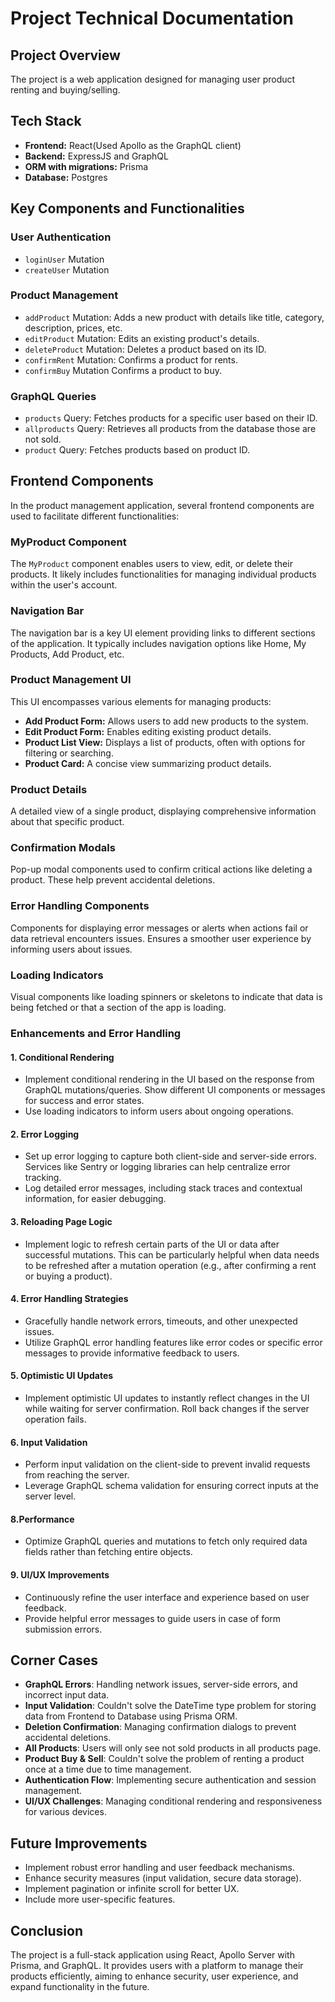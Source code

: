 # Project Technical Documentation

## Project Overview
The project is a web application designed for managing user product renting and
buying/selling.

## Tech Stack
- **Frontend:** React(Used Apollo as the GraphQL client)
- **Backend:** ExpressJS and GraphQL
- **ORM with migrations:** Prisma
- **Database:** Postgres


## Key Components and Functionalities

### User Authentication
- `loginUser` Mutation
- `createUser` Mutation

### Product Management
- `addProduct` Mutation: Adds a new product with details like title, category, description, prices, etc.
- `editProduct` Mutation: Edits an existing product's details.
- `deleteProduct` Mutation:  Deletes a product based on its ID.
- `confirmRent` Mutation: Confirms a product for rents.
- `confirmBuy` Mutation Confirms a product to buy.

### GraphQL Queries
- `products` Query: Fetches products for a specific user based on their ID.
- `allproducts` Query: Retrieves all products from the database those are not sold.
- `product` Query: Fetches products based on product ID.


## Frontend Components

In the product management application, several frontend components are used to facilitate different functionalities:

### MyProduct Component

The `MyProduct` component enables users to view, edit, or delete their products. It likely includes functionalities for managing individual products within the user's account.

### Navigation Bar

The navigation bar is a key UI element providing links to different sections of the application. It typically includes navigation options like Home, My Products, Add Product, etc.

### Product Management UI

This UI encompasses various elements for managing products:
- **Add Product Form:** Allows users to add new products to the system.
- **Edit Product Form:** Enables editing existing product details.
- **Product List View:** Displays a list of products, often with options for filtering or searching.
- **Product Card:** A concise view summarizing product details.

### Product Details

A detailed view of a single product, displaying comprehensive information about that specific product.

### Confirmation Modals

Pop-up modal components used to confirm critical actions like deleting a product. These help prevent accidental deletions.

### Error Handling Components

Components for displaying error messages or alerts when actions fail or data retrieval encounters issues. Ensures a smoother user experience by informing users about issues.

### Loading Indicators

Visual components like loading spinners or skeletons to indicate that data is being fetched or that a section of the app is loading.



### Enhancements and Error Handling
#### 1. Conditional Rendering
   - Implement conditional rendering in the UI based on the response from GraphQL mutations/queries. Show different UI components or messages for success and error states.
   - Use loading indicators to inform users about ongoing operations.

#### 2. Error Logging
   - Set up error logging to capture both client-side and server-side errors. Services like Sentry or logging libraries can help centralize error tracking.
   - Log detailed error messages, including stack traces and contextual information, for easier debugging.

#### 3. Reloading Page Logic
   - Implement logic to refresh certain parts of the UI or data after successful mutations. This can be particularly helpful when data needs to be refreshed after a mutation operation (e.g., after confirming a rent or buying a product).

#### 4. Error Handling Strategies
   - Gracefully handle network errors, timeouts, and other unexpected issues.
   - Utilize GraphQL error handling features like error codes or specific error messages to provide informative feedback to users.

#### 5. Optimistic UI Updates
   - Implement optimistic UI updates to instantly reflect changes in the UI while waiting for server confirmation. Roll back changes if the server operation fails.

#### 6. Input Validation
   - Perform input validation on the client-side to prevent invalid requests from reaching the server.
   - Leverage GraphQL schema validation for ensuring correct inputs at the server level.

#### 8.Performance
   - Optimize GraphQL queries and mutations to fetch only required data fields rather than fetching entire objects.

#### 9. UI/UX Improvements
   - Continuously refine the user interface and experience based on user feedback.
   - Provide helpful error messages to guide users in case of form submission errors.



## Corner Cases
- **GraphQL Errors**: Handling network issues, server-side errors, and incorrect input data.
- **Input Validation**: Couldn't solve the DateTime type problem for storing data from Frontend to Database using Prisma ORM.
- **Deletion Confirmation**: Managing confirmation dialogs to prevent accidental deletions.
- **All Products**: Users will only see not sold products in all products page.
- **Product Buy & Sell**: Couldn't solve the problem of renting a product once at a time due to time management.
- **Authentication Flow**: Implementing secure authentication and session management.
- **UI/UX Challenges**: Managing conditional rendering and responsiveness for various devices.



## Future Improvements
- Implement robust error handling and user feedback mechanisms.
- Enhance security measures (input validation, secure data storage).
- Implement pagination or infinite scroll for better UX.
- Include more user-specific features.



## Conclusion
The project is a full-stack application using React, Apollo Server with Prisma, and GraphQL. It provides users with a platform to manage their products efficiently, aiming to enhance security, user experience, and expand functionality in the future.
